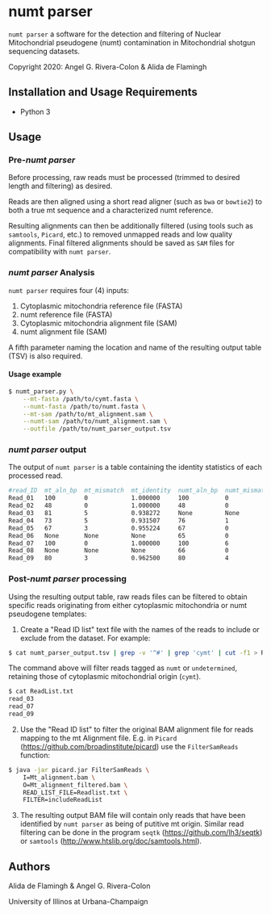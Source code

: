 # numt parser

`numt parser` a software for the detection and filtering of Nuclear Mitochondrial pseudogene (numt) contamination in Mitochondrial shotgun sequencing datasets.

Copyright 2020: Angel G. Rivera-Colon & Alida de Flamingh

## Installation and Usage Requirements

* Python 3

## Usage

### Pre-*numt parser*

Before processing, raw reads must be processed (trimmed to desired length and filtering) as desired.

Reads are then aligned using a short read aligner (such as `bwa` or `bowtie2`) to both a true mt sequence and a characterized numt reference.

Resulting alignments can then be additionally filtered (using tools such as `samtools`, `Picard`, etc.) to removed unmapped reads and low quality alignments. Final filtered alignments should be saved as `SAM` files for compatibility with `numt parser`.

### *numt parser* Analysis

`numt parser` requires four (4) inputs:

1. Cytoplasmic mitochondria reference file (FASTA)
2. numt reference file (FASTA)
3. Cytoplasmic mitochondria alignment file (SAM)
4. numt alignment file (SAM)

A fifth parameter naming the location and name of the resulting output table (TSV) is also required.

#### Usage example

```sh
$ numt_parser.py \
    --mt-fasta /path/to/cymt.fasta \
    --numt-fasta /path/to/numt.fasta \
    --mt-sam /path/to/mt_alignment.sam \
    --numt-sam /path/to/numt_alignment.sam \
    --outfile /path/to/numt_parser_output.tsv
```

### *numt parser* output

The output of `numt parser` is a table containing the identity statistics of each processed read.

```sh
#read_ID  mt_aln_bp  mt_mismatch  mt_identity  numt_aln_bp  numt_mismatch  numt_identity  candidate
Read_01   100        0            1.000000     100          0              1.000000       undetermined
Read_02   48         0            1.000000     48           0              1.000000       undetermined
Read_03   81         5            0.938272     None         None           None           cymt
Read_04   73         5            0.931507     76           1              0.986842       numt
Read_05   67         3            0.955224     67           0              1.000000       numt
Read_06   None       None         None         65           0              1.000000       numt
Read_07   100        0            1.000000     100          6              0.940000       cymt
Read_08   None       None         None         66           0              1.000000       numt
Read_09   80         3            0.962500     80           4              0.950000       cymt
```

### Post-*numt parser* processing

Using the resulting output table, raw reads files can be filtered to obtain specific reads originating from either cytoplasmic mitochondria or numt pseudogene templates:

1. Create a "Read ID list" text file with the names of the reads to include or exclude from the dataset. For example:

```sh
$ cat numt_parser_output.tsv | grep -v '^#' | grep 'cymt' | cut -f1 > Readlist.txt
```

The command above will filter reads tagged as `numt` or `undetermined`, retaining those of cytoplasmic mitochondrial origin (`cymt`).

```sh
$ cat ReadList.txt
read_03
read_07
read_09
```

2. Use the "Read ID list" to filter the original BAM alignment file for reads mapping to the mt Alignment file. E.g. in `Picard` (<https://github.com/broadinstitute/picard>) use the `FilterSamReads` function:

```sh
$ java -jar picard.jar FilterSamReads \
    I=Mt_alignment.bam \
    O=Mt_alignment_filtered.bam \
    READ_LIST_FILE=Readlist.txt \
    FILTER=includeReadList
 ```

3. The resulting output BAM file will contain only reads that have been identified by `numt parser` as being of putitive mt origin. Similar read filtering can be done in the program `seqtk` (<https://github.com/lh3/seqtk>) or `samtools` (<http://www.htslib.org/doc/samtools.html>).

## Authors

Alida de Flamingh & Angel G. Rivera-Colon

University of Illinos at Urbana-Champaign
